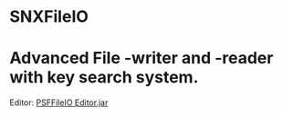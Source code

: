 # SNXFileIO
# Advanced File -writer and -reader with key search system.
Editor: <a href="http://snx-software.de/PSFFileIO_Editor.jar" download="PSFFileIO Editor.jar">PSFFileIO Editor.jar</a>
